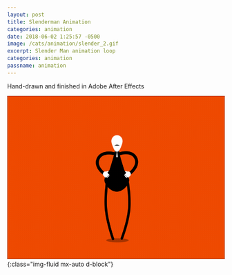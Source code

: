 ```yaml
---
layout: post
title: Slenderman Animation
categories: animation
date: 2018-06-02 1:25:57 -0500
image: /cats/animation/slender_2.gif
excerpt: Slender Man animation loop
categories: animation
passname: animation
---
```


Hand-drawn and finished in Adobe After Effects

![image-title-here](/assets/img/cats/animation/slender_2.gif){:class="img-fluid mx-auto d-block"}
